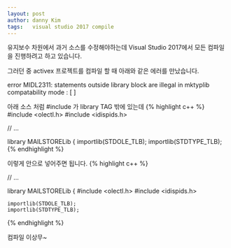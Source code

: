 ```yaml
---
layout: post
author: danny Kim
tags:	visual studio 2017 compile
---
```


유지보수 차원에서 과거 소스를 수정해야하는데
Visual Studio 2017에서 모든 컴파일을 진행하려고 하고 있습니다.

그러던 중 activex 프로젝트를 컴파일 할 때 아래와 같은 에러를 만났습니다.

error MIDL2311: statements outside library block are illegal in mktyplib compatability mode : [ ]

아래 소스 처럼 #include 가 library TAG 밖에 있는데
{% highlight c++ %}
#include <olectl.h>
#include <idispids.h>
  
// ...

library MAILSTORELib
{
	importlib(STDOLE_TLB);
	importlib(STDTYPE_TLB);
{% endhighlight %}

이렇게 안으로 넣어주면 됩니다.
{% highlight c++ %}

// ...

library MAILSTORELib
{
  #include <olectl.h>
  #include <idispids.h>

	importlib(STDOLE_TLB);
	importlib(STDTYPE_TLB);
{% endhighlight %}

컴파일 이상무~
